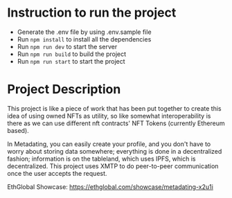 # Instruction to run the project

- Generate the .env file by using .env.sample file
- Run `npm install` to install all the dependencies
- Run `npm run dev` to start the server
- Run `npm run build` to build the project
- Run `npm run start` to start the project

# Project Description
This project is like a piece of work that has been put together to create this idea of using owned NFTs as utility, so like somewhat interoperability is there as we can use different nft contracts' NFT Tokens (currently Ethereum based). 

In Metadating, you can easily create your profile, and you don't have to worry about storing data somewhere; everything is done in a decentralized fashion; information is on the tableland, which uses IPFS, which is decentralized. This project uses XMTP to do peer-to-peer communication once the user accepts the request.

EthGlobal Showcase:
https://ethglobal.com/showcase/metadating-x2u1i